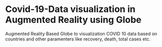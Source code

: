 # Covid-19-Data visualization in Augmented Reality using Globe
 Augmented Reality Based Globe to visualization COVID 10 data based on countries and other paramenters like recovery, death, total cases etc.
